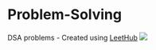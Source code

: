 # Problem-Solving
DSA problems - Created using [LeetHub](https://github.com/QasimWani/LeetHub)
![](https://tenor.com/bc7EP.gif)
